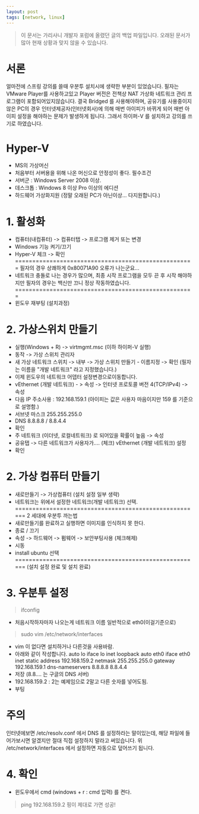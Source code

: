 ```yaml
---
layout: post
tags: [network, linux]
---
```


> 이 문서는 가리사니 개발자 포럼에 올렸던 글의 백업 파일입니다.
오래된 문서가 많아 현재 상황과 맞지 않을 수 있습니다.


# 서론
얼마전에 스프링 강의를 쓸때 우분투 설치시에 생략한 부분이 있었습니다.
필자는 VMware Player를 사용하고있고 Player 버전은 전책상 NAT 가상화 네트워크 관리 프로그램이 포함되어있지않습니다. 결국 Bridged 를 사용해야하며, 공유기를 사용중이지 않은 PC의 경우 인터넷제공자(인터넷회사)에 의해 매번 아이피가 바뀌게 되어 매번 아이피 설정을 해야하는 문제가 발생하게 됩니다.
그래서 하이퍼-V 를 설치하고 강의를 쓰기로 하였습니다.


# Hyper-V
- MS의 가상머신
- 처음부터 서버용을 위해 나온 머신으로 안정성이 좋다.
필수조건
- 서버군 : Windows Server 2008 이상.
- 데스크톱 : Windows 8 이상 Pro 이상의 에디션
- 하드웨어 가상화지원 (정말 오래된 PC가 아닌이상... 다지원합니다.)


# 1. 활성화
- 컴퓨터(내컴퓨터) -> 컴퓨터탭 -> 프로그램 제거 또는 변경
- Windows 기능 켜기/끄기
- Hyper-V 체크 -> 확인
====================================================
필자의 경우 상쾌하게 0x80071A90 오류가 나는군요...
- 네트워크 충돌로 나는 경우가 많으며, 최종 시작 프로그램을 모두 끈 후 시작 해야하지만 필자의 경우는 백신만 끄니 정상 작동하였습니다.
====================================================
- 윈도우 재부팅 (설치과정)


# 2. 가상스위치 만들기
- 실행(Windows + R) -> virtmgmt.msc (이하 하이퍼-V 실행)
- 동작 -> 가상 스위치 관리자
- 새 가상 네트워크 스위치 -> 내부 -> 가상 스위치 만들기 - 이름지정 -> 확인
(필자는 이름을 "개발 네트워크" 라고 지정했습니다.)
- 이제 윈도우의 네트워크 어뎁터 설정변경으로이동합니다.
- vEthernet (개발 네트워크) - > 속성 -> 인터넷 프로토콜 버전 4(TCP/IPv4) -> 속성
- 다음 IP 주소사용 : 192.168.159.1
(아이피는 값은 사용자 마음이지만 159 를 기준으로 설명함.)
- 서브넷 마스크 255.255.255.0
- DNS 8.8.8.8 / 8.8.4.4
- 확인
- 주 네트워크 (이더넷, 로컬네트워크) 로 되어있을 확률이 높음 -> 속성
- 공유탭 -> 다른 네트워크가 사용자가.... (체크) vEthernet (개발 네트워크) 설정
- 확인


# 2. 가상 컴퓨터 만들기
- 새로만들기 -> 가상컴퓨터
(설치 설정 일부 생략)
- 네트워크는 위에서 설정한 네트워크(개발 네트워크) 선택.
======================================================
2 세대에 우분투 까는법
- 새로만들기를 완료하고 실행하면 이미지를 인식하지 못 한다.
- 종료 / 끄기
- 속성 -> 하드웨어 -> 펌웨어 -> 보안부팅사용 (체크해제)
- 시동
- install ubuntu 선택
======================================================
(설치 설정 완료 및 설치 완료)


# 3. 우분투 설정
> ifconfig
- 처음시작하자마자 나오는게 네트워크 이름 일반적으로 eth0(이걸기준으로)
> sudo vim /etc/network/interfaces
- vim 이 없다면 설치하거나 다른것을 사용바람.
- 아래와 같이 작성합니다.
auto lo
iface lo inet loopback
auto eth0
iface eth0 inet static
address 192.168.159.2
netmask 255.255.255.0
gateway 192.168.159.1
dns-nameservers 8.8.8.8 8.8.4.4
- 저장 (8.8.... 는 구글의 DNS 서버)
- 192.168.159.2 : 2는 예제임으로 2말고 다른 숫자를 넣어도됨.
- 부팅
# 주의
인터넷에보면 /etc/resolv.conf 에서 DNS 를 설정하라는 말이있는데,
해당 파일에 들어가보시면 알겠지만 절대 직접 설정하지 말라고 써있습니다.
위 /etc/network/interfaces 에서 설정하면 자동으로 덮어쓰기 됩니다.


# 4. 확인
- 윈도우에서 cmd (windows + r : cmd 입력) 를 켠다.
> ping 192.168.159.2
핑이 제대로 가면 성공!